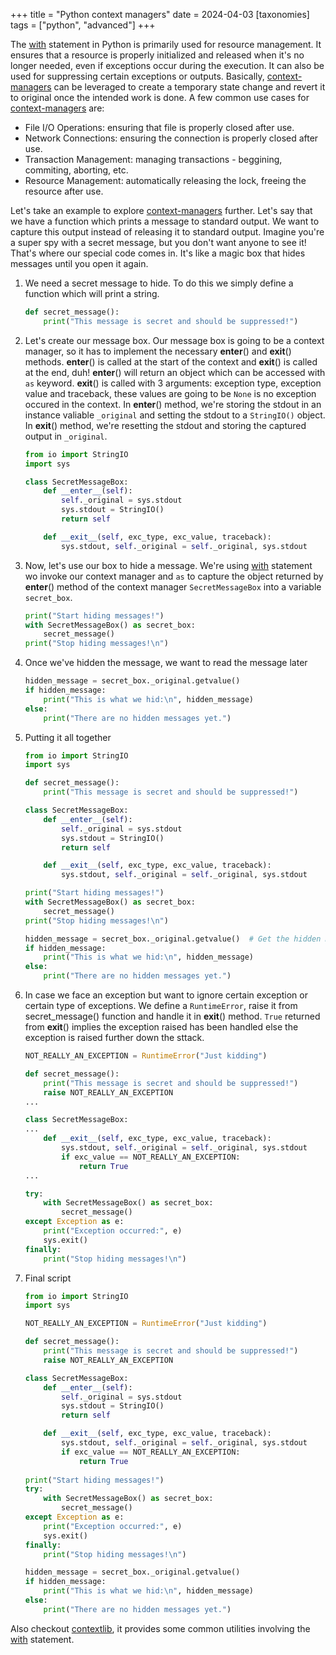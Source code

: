 +++
title = "Python context managers"
date = 2024-04-03
[taxonomies]
tags = ["python", "advanced"]
+++

The [with] statement in Python is primarily used for resource management. It ensures that a resource is properly initialized and released when it's no longer needed, even if exceptions occur during the execution. It can also be used for suppressing certain exceptions or outputs.
Basically, [context-managers] can be leveraged to create a temporary state change and revert it to original once the intended work is done.
A few common use cases for [context-managers] are:
- File I/O Operations: ensuring that file is properly closed after use.
- Network Connections: ensuring the connection is properly closed after use.
- Transaction Management: managing transactions - beggining, commiting, aborting, etc.
- Resource Management: automatically releasing the lock, freeing the resource after use.

Let's take an example to explore [context-managers] further. Let's say that we have a function which prints a message to standard output. We want to capture this output instead of releasing it to standard output.
Imagine you're a super spy with a secret message, but you don't want anyone to see it! That's where our special code comes in. It's like a magic box that hides messages until you open it again.
1. We need a secret message to hide. To do this we simply define a function which will print a string.
    ```python
    def secret_message():
        print("This message is secret and should be suppressed!")
    ```

2. Let's create our message box. Our message box is going to be a context manager, so it has to implement the necessary __enter__() and __exit__() methods. __enter__() is called at the start of the context and __exit__() is called at the end, duh! __enter__() will return an object which can be accessed with `as` keyword. __exit__() is called with 3 arguments: exception type, exception value and traceback, these values are going to be `None` is no exception occured in the context. In __enter__() method, we're storing the stdout in an instance valiable `_original` and setting the stdout to a `StringIO()` object. In __exit__() method, we're resetting the stdout and storing the captured output in `_original`.
    ```python
    from io import StringIO
    import sys
    
    class SecretMessageBox:
        def __enter__(self):
            self._original = sys.stdout
            sys.stdout = StringIO()
            return self
    
        def __exit__(self, exc_type, exc_value, traceback):
            sys.stdout, self._original = self._original, sys.stdout
    ```

3. Now, let's use our box to hide a message. We're using [with] statement wo invoke our context manager and `as` to capture the object returned by __enter__() method of the context manager `SecretMessageBox` into a variable `secret_box`.
    ```python
    print("Start hiding messages!")
    with SecretMessageBox() as secret_box:
        secret_message()
    print("Stop hiding messages!\n")
    ```

4. Once we've hidden the message, we want to read the message later
    ```python
    hidden_message = secret_box._original.getvalue()
    if hidden_message:
        print("This is what we hid:\n", hidden_message)
    else:
        print("There are no hidden messages yet.")
    ```

5. Putting it all together
    ```python
    from io import StringIO
    import sys
    
    def secret_message():
        print("This message is secret and should be suppressed!")
    
    class SecretMessageBox:
        def __enter__(self):
            self._original = sys.stdout
            sys.stdout = StringIO()
            return self
    
        def __exit__(self, exc_type, exc_value, traceback):
            sys.stdout, self._original = self._original, sys.stdout
    
    print("Start hiding messages!")
    with SecretMessageBox() as secret_box:
        secret_message()
    print("Stop hiding messages!\n")
    
    hidden_message = secret_box._original.getvalue()  # Get the hidden message
    if hidden_message:
        print("This is what we hid:\n", hidden_message)
    else:
        print("There are no hidden messages yet.")
    ```

6. In case we face an exception but want to ignore certain exception or certain type of exceptions. We define a `RuntimeError`, raise it from secret_message() function and handle it in __exit__() method. `True` returned from __exit__() implies the exception raised has been handled else the exception is raised further down the sttack.
    ```python
    NOT_REALLY_AN_EXCEPTION = RuntimeError("Just kidding")
    
    def secret_message():
        print("This message is secret and should be suppressed!")
        raise NOT_REALLY_AN_EXCEPTION
    ...
    
    class SecretMessageBox:
    ...
        def __exit__(self, exc_type, exc_value, traceback):
            sys.stdout, self._original = self._original, sys.stdout
            if exc_value == NOT_REALLY_AN_EXCEPTION:
                return True
    ...
    
    try:
        with SecretMessageBox() as secret_box:
            secret_message()
    except Exception as e:
        print("Exception occurred:", e)
        sys.exit()
    finally:
        print("Stop hiding messages!\n")
    ```

7. Final script
    ```python
    from io import StringIO
    import sys
    
    NOT_REALLY_AN_EXCEPTION = RuntimeError("Just kidding")
    
    def secret_message():
        print("This message is secret and should be suppressed!")
        raise NOT_REALLY_AN_EXCEPTION
    
    class SecretMessageBox:
        def __enter__(self):
            self._original = sys.stdout
            sys.stdout = StringIO()
            return self
    
        def __exit__(self, exc_type, exc_value, traceback):
            sys.stdout, self._original = self._original, sys.stdout
            if exc_value == NOT_REALLY_AN_EXCEPTION:
                return True
            
    print("Start hiding messages!")
    try:
        with SecretMessageBox() as secret_box:
            secret_message()
    except Exception as e:
        print("Exception occurred:", e)
        sys.exit()
    finally:
        print("Stop hiding messages!\n")
    
    hidden_message = secret_box._original.getvalue()
    if hidden_message:
        print("This is what we hid:\n", hidden_message)
    else:
        print("There are no hidden messages yet.")
    ```

Also checkout [contextlib], it provides some common utilities involving the [with] statement.

[with]: https://docs.python.org/3/reference/compound_stmts.html#with
[context-managers]: https://docs.python.org/3/reference/datamodel.html#context-managers
[contextlib]: https://docs.python.org/3/library/contextlib.html
